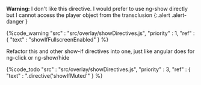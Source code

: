 
**Warning:**
I don't like this directive. I would prefer to use ng-show directly but I cannot access the player object from the transclusion
{:.alert .alert-danger }

{%code_warning
    "src" : "src/overlay/showDirectives.js",
    "priority" : 1,
    "ref" : {
        "text" : "showIfFullscreenEnabled"
    }
%}

Refactor this and other show-if directives into one, just like angular does for ng-click or ng-show/hide

{%code_todo
    "src" : "src/overlay/showDirectives.js",
    "priority" : 3,
    "ref" : {
        "text" : ".directive('showIfMuted'"
    }
%}
